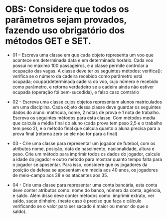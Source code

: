 # OBS: Considere que todos os parâmetros sejam provados, fazendo uso obrigatório dos métodos GET e SET.

- 01 – Escreva uma classe em que cada objeto representa um voo que acontece
  em determinada data e em determinado horário. Cada voo possui no máximo
  100 passageiros, e a classe permite controlar a ocupação das vagas. A classe
  deve ter os seguintes métodos: verifica(): verifica se o número da cadeira
  recebido como parâmetro está ocupada; ocupa()determinada cadeira do voo,
  cujo número é recebido como parâmetro, e retorna verdadeiro se a cadeira
  ainda não estiver ocupada (operação foi bem-sucedida), e falso caso contrário

- 02 - Escreva uma classe cujos objetos representam alunos matriculados em
  uma disciplina. Cada objeto dessa classe deve guardar os seguintes dados
  do aluno: matrícula, nome, 2 notas de prova e 1 nota de trabalho. Escreva
  os seguintes métodos para esta classe: Com métodos media que calcula a
  média final do aluno (cada prova tem peso 2,5 e o trabalho tem peso 2), e o
  método final que calcula quanto o aluna precisa para a prova final (retorna
  zero se ele não for para a final)

- 03 - Crie uma classe para representar um jogador de futebol, com os atributos
  nome, posição, data de nascimento, nacionalidade, altura e peso. Crie um
  método para imprimir todos os dados do jogador, calcule a idade do jogador
  e outro método para mostrar quanto tempo falta para o jogador se aposentar.
  Para isso, considere que os jogadores da posição de defesa se aposentam
  em média aos 40 anos, os jogadores de meio-campo aos 38 e os atacantes
  aos 35.

- 04 - Crie uma classe para representar uma conta bancária, esta conta deve conter atributos como: nome do banco, número  da conta, agência, e
  saldo. Além disso deve conter métodos como: imprimir extrato, ver saldo,
  sacar dinheiro, (neste caso é preciso que faça o cálculo verificando se o
  valor para ser sacado é maior ou menor do que o saldo).

